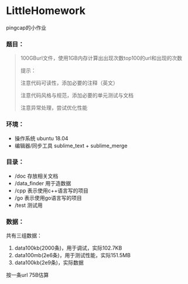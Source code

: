 # LittleHomework
pingcap的小作业

### 题目：
>
> 100GBurl文件，使用1GB内存计算出出现次数top100的url和出现的次数
> 
> 提示：
> 
> 注意代码可读性，添加必要的注释（英文）
>
> 注意代码风格与规范，添加必要的单元测试与文档
>
> 注意异常处理，尝试优化性能

### 环境：
- 操作系统 ubuntu 18.04
- 编辑器/同步工具 sublime_text + sublime_merge

### 目录：
- /doc 存放相关文档
- /data_finder 用于造数据
- /cpp 表示使用c++语言写的项目
- /go 表示使用go语言写的项目
- /test 测试用

### 数据：
共有三组数据：
1. data100kb(2000条)，用于调试，实际102.7KB
2. data100mb(2e6条)，用于测试性能，实际151.5MB
3. data100kb(2e9条)，实际数据

按一条url 75B估算